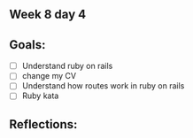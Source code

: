 ## Week 8 day 4

## Goals: 

* [ ] Understand ruby on rails 
* [ ] change my CV 
* [ ] Understand how routes work in ruby on rails 
* [ ] Ruby kata 

## Reflections: 
